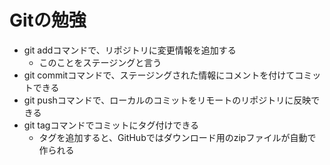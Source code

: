 # Gitの勉強

- git addコマンドで、リポジトリに変更情報を追加する
    - このことをステージングと言う
- git commitコマンドで、ステージングされた情報にコメントを付けてコミットできる
- git pushコマンドで、ローカルのコミットをリモートのリポジトリに反映できる
- git tagコマンドでコミットにタグ付けできる
    - タグを追加すると、GitHubではダウンロード用のzipファイルが自動で作られる
